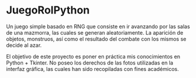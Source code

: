 # JuegoRolPython

Un juego simple basado en RNG que consiste en ir avanzando por las salas de una mazmorra, las cuales se generan aleatoriamente. La aparición de objetos, monstruos,
así como el resultado del combate con los mismos se decide al azar.

El objetivo de este proyecto es poner en práctica mis conocimientos en Python + Tkinter. No poseo los derechos de las fotos utilizadas en la interfaz gráfica, las cuales
han sido recopiladas con fines académicos.
